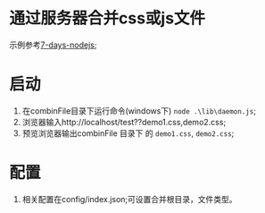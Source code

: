 # 通过服务器合并css或js文件
示例参考[7-days-nodejs](http://nqdeng.github.io/7-days-nodejs/#7.1);
# 启动
1. 在combinFile目录下运行命令(windows下) `node .\lib\daemon.js`;
2. 浏览器输入http://localhost/test??demo1.css,demo2.css;
3. 预览浏览器输出combinFile 目录下 的 `demo1.css`, `demo2.css`;

# 配置
1. 相关配置在config/index.json;可设置合并根目录，文件类型。
